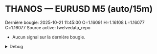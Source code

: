 # THANOS — EURUSD M5 (auto/15m)
Dernière bougie: 2025-10-21 11:45:00  O=1.16091  H=1.16108  L=1.16077  C=1.16077
Source active: twelvedata_repo

- Aucun signal sur la dernière bougie.

<details><summary>Debug</summary>

- TD_API_KEY manquant.

</details>